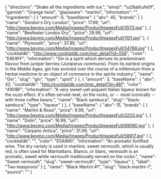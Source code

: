 {
    "directions": "Shake all the ingredients with ice.",
    "emoji": "\u26ab\ufe0f",
    "garnish": "Orange twist",
    "glassware": "martini",
    "information": "",
    "ingredients": [
        {
            "amount": 6,
            "baseName": {
                "abv": 45,
                "brands": [
                    {
                        "name": "Gordon's Dry London",
                        "price": 17.99,
                        "url": "http://www.bevmo.com/Media/Images/ProductImagesFull/3573.jpg"
                    },
                    {
                        "name": "Beefeater London Dry",
                        "price": 29.99,
                        "url": "http://www.bevmo.com/Media/Images/ProductImagesFull/1101.jpg"
                    },
                    {
                        "name": "Plymouth",
                        "price": 37.99,
                        "url": "http://www.bevmo.com/Media/Images/ProductImagesFull/54788.jpg"
                    }
                ],
                "cocktaildb": "http://www.cocktaildb.com/ingr_detail?id=556",
                "color": "E6E9FF",
                "information": "Gin is a spirit which derives its predominant flavour from juniper berries (Juniperus communis). From its earliest origins in the Middle Ages, gin has evolved over the course of a millennium from a herbal medicine to an object of commerce in the spirits industry.",
                "name": "Gin",
                "slug": "gin",
                "type": "spirit"
            }
        },
        {
            "amount": 3,
            "baseName": {
                "abv": 42,
                "cocktaildb": "http://cocktaildb.com/ingr_detail?id=481",
                "color": "4161BF",
                "information": "A very sweet-yet-piquant Italian liqueur known for the ouzo effect.  It's often served neat, on the rocks, or -- most iconically -- with three coffee beans.",
                "name": "Black sambuca",
                "slug": "black-sambuca",
                "type": "liqueur"
            }
        },
        {
            "baseName": {
                "abv": 15,
                "brands": [
                    {
                        "name": "Martini & Rossi",
                        "price": 9.99,
                        "url": "http://www.bevmo.com/Media/Images/ProductImagesFull/3203.jpg"
                    },
                    {
                        "name": "Dolin",
                        "price": 16.99,
                        "url": "http://www.bevmo.com/Media/Images/ProductImagesFull/89080.jpg"
                    },
                    {
                        "name": "Carpano Antica",
                        "price": 31.99,
                        "url": "http://www.bevmo.com/Media/Images/ProductImagesFull/58917.jpg"
                    }
                ],
                "cocktaildb": "",
                "color": "E0A890",
                "information": "An aromatic fortified wine. The dry variety is used in martinis. sweet vermouth, which is usually red, is often used for Manhattans. Bianco, or blanc, vermouth is an aromatic, sweet white vermouth traditionally served on the rocks.",
                "name": "Sweet vermouth",
                "slug": "sweet-vermouth",
                "type": "liqueur"
            },
            "label": "Two teaspoons"
        }
    ],
    "name": "Black Martini #1",
    "slug": "black-martini-1",
    "source": ""
}